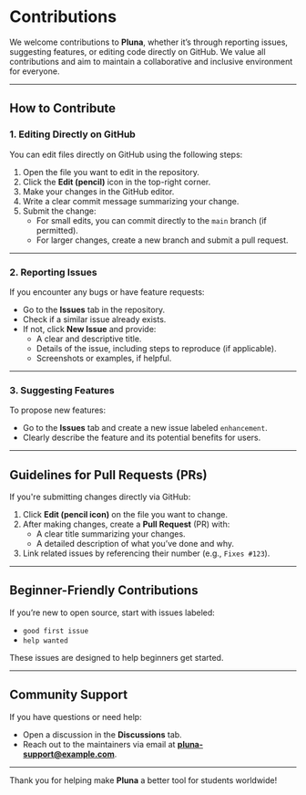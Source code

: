 # Contributions

We welcome contributions to **Pluna**, whether it’s through reporting issues, suggesting features, or editing code directly on GitHub. We value all contributions and aim to maintain a collaborative and inclusive environment for everyone.

---

## How to Contribute

### 1. Editing Directly on GitHub
You can edit files directly on GitHub using the following steps:
1. Open the file you want to edit in the repository.
2. Click the **Edit (pencil)** icon in the top-right corner.
3. Make your changes in the GitHub editor.
4. Write a clear commit message summarizing your change.
5. Submit the change:
   - For small edits, you can commit directly to the `main` branch (if permitted).
   - For larger changes, create a new branch and submit a pull request.

---

### 2. Reporting Issues
If you encounter any bugs or have feature requests:
- Go to the **Issues** tab in the repository.
- Check if a similar issue already exists.
- If not, click **New Issue** and provide:
  - A clear and descriptive title.
  - Details of the issue, including steps to reproduce (if applicable).
  - Screenshots or examples, if helpful.

---

### 3. Suggesting Features
To propose new features:
- Go to the **Issues** tab and create a new issue labeled `enhancement`.
- Clearly describe the feature and its potential benefits for users.

---

## Guidelines for Pull Requests (PRs)

If you're submitting changes directly via GitHub:
1. Click **Edit (pencil icon)** on the file you want to change.
2. After making changes, create a **Pull Request** (PR) with:
   - A clear title summarizing your changes.
   - A detailed description of what you’ve done and why.
3. Link related issues by referencing their number (e.g., `Fixes #123`).

---

## Beginner-Friendly Contributions

If you’re new to open source, start with issues labeled:
- `good first issue`
- `help wanted`

These issues are designed to help beginners get started.

---

## Community Support

If you have questions or need help:
- Open a discussion in the **Discussions** tab.
- Reach out to the maintainers via email at **pluna-support@example.com**.

---

Thank you for helping make **Pluna** a better tool for students worldwide!
